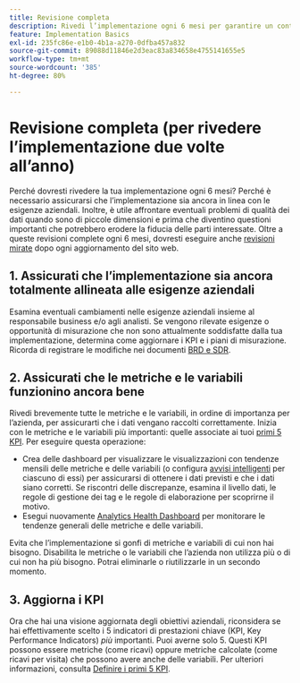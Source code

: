 ```yaml
---
title: Revisione completa
description: Rivedi l’implementazione ogni 6 mesi per garantire un continuo allineamento con le esigenze aziendali e i KPI.
feature: Implementation Basics
exl-id: 235fc86e-e1b0-4b1a-a270-0dfba457a832
source-git-commit: 89088d11846e2d3eac83a834658e4755141655e5
workflow-type: tm+mt
source-wordcount: '385'
ht-degree: 80%

---
```


# Revisione completa (per rivedere l’implementazione due volte all’anno)

Perché dovresti rivedere la tua implementazione ogni 6 mesi? Perché è necessario assicurarsi che l’implementazione sia ancora in linea con le esigenze aziendali. Inoltre, è utile affrontare eventuali problemi di qualità dei dati quando sono di piccole dimensioni e prima che diventino questioni importanti che potrebbero erodere la fiducia delle parti interessate. Oltre a queste revisioni complete ogni 6 mesi, dovresti eseguire anche [revisioni mirate](/help/implement/review/focused-review.md) dopo ogni aggiornamento del sito web.

## 1. Assicurati che l’implementazione sia ancora totalmente allineata alle esigenze aziendali

Esamina eventuali cambiamenti nelle esigenze aziendali insieme al responsabile business e/o agli analisti. Se vengono rilevate esigenze o opportunità di misurazione che non sono attualmente soddisfatte dalla tua implementazione, determina come aggiornare i KPI e i piani di misurazione. Ricorda di registrare le modifiche nei documenti [BRD e SDR](https://experienceleague.adobe.com/docs/analytics-learn/tutorials/implementation/implementation-basics/creating-a-business-requirements-document.html#implementation).

## 2. Assicurati che le metriche e le variabili funzionino ancora bene

Rivedi brevemente tutte le metriche e le variabili, in ordine di importanza per l’azienda, per assicurarti che i dati vengano raccolti correttamente. Inizia con le metriche e le variabili più importanti: quelle associate ai tuoi [primi 5 KPI](https://experienceleague.adobe.com/docs/analytics/implementation/review/define-kpis.html#review). Per eseguire questa operazione:

* Crea delle dashboard per visualizzare le visualizzazioni con tendenze mensili delle metriche e delle variabili (o configura [avvisi intelligenti](https://experienceleague.adobe.com/docs/analytics/components/alerts/intellligent-alerts.html) per ciascuno di essi) per assicurarsi di ottenere i dati previsti e che i dati siano corretti. Se riscontri delle discrepanze, esamina il livello dati, le regole di gestione dei tag e le regole di elaborazione per scoprirne il motivo.
* Esegui nuovamente [Analytics Health Dashboard](https://assets.adobe.com/public/9549dbe7-765a-4899-77b8-85cbba1a4252) per monitorare le tendenze generali delle metriche e delle variabili.

Evita che l’implementazione si gonfi di metriche e variabili di cui non hai bisogno. Disabilita le metriche o le variabili che l’azienda non utilizza più o di cui non ha più bisogno. Potrai eliminarle o riutilizzarle in un secondo momento.

## 3. Aggiorna i KPI

Ora che hai una visione aggiornata degli obiettivi aziendali, riconsidera se hai effettivamente scelto i 5 indicatori di prestazioni chiave (KPI, Key Performance Indicators) *più* importanti. Puoi averne solo 5. Questi KPI possono essere metriche (come ricavi) oppure metriche calcolate (come ricavi per visita) che possono avere anche delle variabili. Per ulteriori informazioni, consulta [Definire i primi 5 KPI](/help/implement/review/define-kpis.md).
